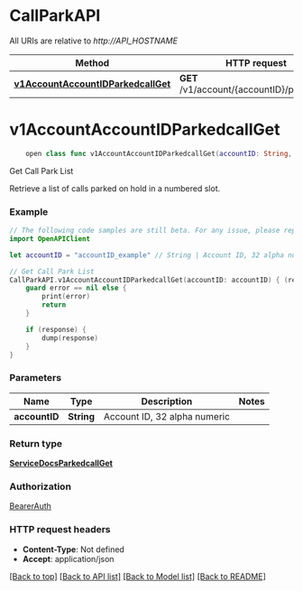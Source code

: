 # CallParkAPI

All URIs are relative to *http://API_HOSTNAME*

Method | HTTP request | Description
------------- | ------------- | -------------
[**v1AccountAccountIDParkedcallGet**](CallParkAPI.md#v1accountaccountidparkedcallget) | **GET** /v1/account/{accountID}/parkedcall | Get Call Park List


# **v1AccountAccountIDParkedcallGet**
```swift
    open class func v1AccountAccountIDParkedcallGet(accountID: String, completion: @escaping (_ data: ServiceDocsParkedcallGet?, _ error: Error?) -> Void)
```

Get Call Park List

Retrieve a list of calls parked on hold in a numbered slot.

### Example
```swift
// The following code samples are still beta. For any issue, please report via http://github.com/OpenAPITools/openapi-generator/issues/new
import OpenAPIClient

let accountID = "accountID_example" // String | Account ID, 32 alpha numeric

// Get Call Park List
CallParkAPI.v1AccountAccountIDParkedcallGet(accountID: accountID) { (response, error) in
    guard error == nil else {
        print(error)
        return
    }

    if (response) {
        dump(response)
    }
}
```

### Parameters

Name | Type | Description  | Notes
------------- | ------------- | ------------- | -------------
 **accountID** | **String** | Account ID, 32 alpha numeric | 

### Return type

[**ServiceDocsParkedcallGet**](ServiceDocsParkedcallGet.md)

### Authorization

[BearerAuth](../README.md#BearerAuth)

### HTTP request headers

 - **Content-Type**: Not defined
 - **Accept**: application/json

[[Back to top]](#) [[Back to API list]](../README.md#documentation-for-api-endpoints) [[Back to Model list]](../README.md#documentation-for-models) [[Back to README]](../README.md)

